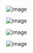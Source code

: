![image](https://github.com/user-attachments/assets/002fa759-a4c7-4313-9725-5cf0a6b402a1)

![image](https://github.com/user-attachments/assets/ee6a130a-2e56-4e50-8a76-5761383ee101)

![image](https://github.com/user-attachments/assets/63c9b814-db56-4cd6-9efa-d6a37461426c)

![image](https://github.com/user-attachments/assets/3da3207c-a8b7-4d63-bd4c-291e4adc93d5)
